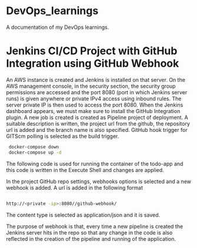 # DevOps_learnings
A documentation of my DevOps learnings.

# Jenkins CI/CD Project with GitHub Integration using GitHub Webhook

An AWS instance is created and Jenkins is installed on that server. On the AWS management console, in the security section, the security group permissions are accessed and the port 8080 (port in which Jenkins server runs) is given anywhere or private IPv4 access using inbound rules. 
The server private IP is then used to access the port 8080. When the Jenkins dashboard appears, we must make sure to install the GitHub Integration plugin.
A new job is created is created as Pipeline project of deployment. A suitable description is written, the project url from the github, the repository url is added and the branch name is also specified. GitHub hook trigger for GITScm polling is selected as the build trigger.

```sh
 docker-compose down
 docker-compose up -d
```

The following code is used for running the container of the todo-app and this code is written in the Execute Shell and changes are applied.

In the project GitHub repo settings, webhooks options is selected and a new webhook is added. A url is added in the following format

```sh

http://<private -ip>:8080//github-webhook/ 
```

The content type is selected as application/json and it is saved.

The purpose of webhook is that, every time a new pipeline is created the Jenkins server hits in the repo so that any change in the code is also reflected in the creation of the pipeline and running of the application.


